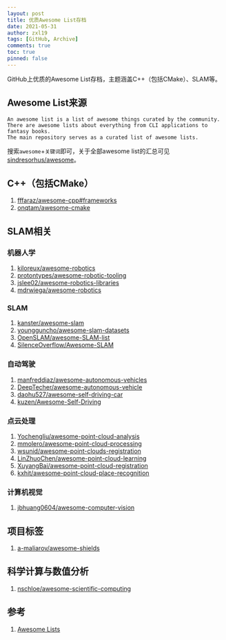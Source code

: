 ```yaml
---
layout: post
title: 优质Awesome List存档
date: 2021-05-31
author: zxl19
tags: [GitHub, Archive]
comments: true
toc: true
pinned: false
---
```


GitHub上优质的Awesome List存档，主题涵盖C++（包括CMake）、SLAM等。

<!-- more -->

## Awesome List来源

```text
An awesome list is a list of awesome things curated by the community.
There are awesome lists about everything from CLI applications to fantasy books.
The main repository serves as a curated list of awesome lists.
```

搜索`awesome`+`关键词`即可，关于全部awesome list的汇总可见[sindresorhus/awesome](https://github.com/sindresorhus/awesome)。

## C++（包括CMake）

1. [fffaraz/awesome-cpp#frameworks](https://github.com/fffaraz/awesome-cpp#frameworks)
2. [onqtam/awesome-cmake](https://github.com/onqtam/awesome-cmake)

## SLAM相关

### 机器人学

1. [kiloreux/awesome-robotics](https://github.com/kiloreux/awesome-robotics)
2. [protontypes/awesome-robotic-tooling](https://github.com/protontypes/awesome-robotic-tooling)
3. [jslee02/awesome-robotics-libraries](https://github.com/jslee02/awesome-robotics-libraries)
4. [mdrwiega/awesome-robotics](https://github.com/mdrwiega/awesome-robotics)

### SLAM

1. [kanster/awesome-slam](https://github.com/kanster/awesome-slam)
2. [youngguncho/awesome-slam-datasets](https://github.com/youngguncho/awesome-slam-datasets)
3. [OpenSLAM/awesome-SLAM-list](https://github.com/OpenSLAM/awesome-SLAM-list)
4. [SilenceOverflow/Awesome-SLAM](https://github.com/SilenceOverflow/Awesome-SLAM)

### 自动驾驶

1. [manfreddiaz/awesome-autonomous-vehicles](https://github.com/manfreddiaz/awesome-autonomous-vehicles)
2. [DeepTecher/awesome-autonomous-vehicle](https://github.com/DeepTecher/awesome-autonomous-vehicle)
3. [daohu527/awesome-self-driving-car](https://github.com/daohu527/awesome-self-driving-car)
4. [kuzen/Awesome-Self-Driving](https://github.com/kuzen/Awesome-Self-Driving)

### 点云处理

1. [Yochengliu/awesome-point-cloud-analysis](https://github.com/Yochengliu/awesome-point-cloud-analysis)
2. [mmolero/awesome-point-cloud-processing](https://github.com/mmolero/awesome-point-cloud-processing)
3. [wsunid/awesome-point-clouds-registration](https://github.com/wsunid/awesome-point-clouds-registration)
4. [LinZhuoChen/awesome-point-cloud-learning](https://github.com/LinZhuoChen/awesome-point-cloud-learning)
5. [XuyangBai/awesome-point-cloud-registration](https://github.com/XuyangBai/awesome-point-cloud-registration)
6. [kxhit/awesome-point-cloud-place-recognition](https://github.com/kxhit/awesome-point-cloud-place-recognition)

### 计算机视觉

1. [jbhuang0604/awesome-computer-vision](https://github.com/jbhuang0604/awesome-computer-vision)

## 项目标签

1. [a-maliarov/awesome-shields](https://github.com/a-maliarov/awesome-shields)

## 科学计算与数值分析

1. [nschloe/awesome-scientific-computing](https://github.com/nschloe/awesome-scientific-computing)

## 参考

1. [Awesome Lists](https://github.com/topics/awesome)
